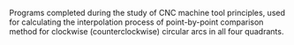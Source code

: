 Programs completed during the study of CNC machine tool principles, used for calculating the interpolation process of point-by-point comparison method for clockwise (counterclockwise) circular arcs in all four quadrants.
